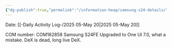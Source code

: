 ```yaml
---
{"dg-publish":true,"permalink":"/information-heap/samsung-s24-details/","noteIcon":"","created":"2025-05-20T13:45:54.340-05:00"}
---
```


Date: [[-Daily Activity Log-/2025 05-May 20\|2025 05-May 20]]

COM number: COM182858
Samsung S24FE
Upgraded to One UI 7.0, what a mistake. DeX is dead, long live DeX.